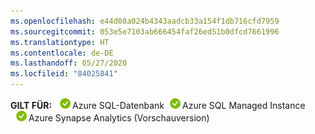 ```yaml
---
ms.openlocfilehash: e44d08a024b4343aadcb33a154f1db716cfd7959
ms.sourcegitcommit: 053e5e7103ab666454faf26ed51b0dfcd7661996
ms.translationtype: HT
ms.contentlocale: de-DE
ms.lasthandoff: 05/27/2020
ms.locfileid: "84025841"
---
```

<Token>**GILT FÜR:** ![Ja](../media/applies-to/yes.png)Azure SQL-Datenbank![ Ja](../media/applies-to/yes.png)Azure SQL Managed Instance ![Ja](../media/applies-to/yes.png)Azure Synapse Analytics (Vorschauversion) </Token>

